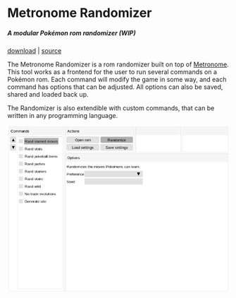 # Metronome Randomizer
##### *A modular Pokémon rom randomizer (WIP)*
<nav>
    <a href="https://github.com/TM35-Metronome/metronome/releases">download</a> |
    <a href="https://github.com/TM35-Metronome/metronome">source</a>
</nav>

The Metronome Randomizer is a rom randomizer built on top of [Metronome](/index.html).
This tool works as a frontend for the user to run several commands on
a Pokémon rom. Each command will modify the game in some way, and each
command has options that can be adjusted. All options can also be saved,
shared and loaded back up.

The Randomizer is also extendible with custom commands, that can be
written in any programming language.

![randomizer](/images/randomizer.png)
